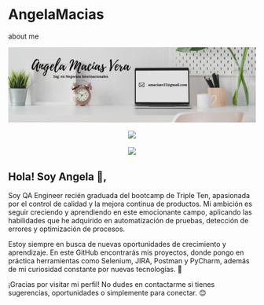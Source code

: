 # AngelaMacias
about me


![](https://github.com/Tornasolholo/AngelaMacias/blob/main/Banner%20de%20LinkedIn%20Lugar%20de%20Trabajo%20Ordenado%20(2).png)


<div id="header" align="center">
  
[![](https://img.shields.io/badge/LinkedIn-0077B5?style=for-the-badge&logo=linkedin&logoColor=white)](https://www.linkedin.com/in/angela-macias-170519117/)

![](https://komarev.com/ghpvc/?username=Tornasolholo&color=blueviolet&style=flat-square)
  
</div>


## Hola! Soy Angela 👋,

Soy QA Engineer recién graduada del bootcamp de Triple Ten, apasionada por el control de calidad y la mejora continua de productos. Mi ambición es seguir creciendo y aprendiendo en este emocionante campo, aplicando las habilidades que he adquirido en automatización de pruebas, detección de errores y optimización de procesos.

Estoy siempre en busca de nuevas oportunidades de crecimiento y aprendizaje. En este GitHub encontrarás mis proyectos, donde pongo en práctica herramientas como Selenium, JIRA, Postman y PyCharm, además de mi curiosidad constante por nuevas tecnologías. 🚀

¡Gracias por visitar mi perfil! No dudes en contactarme si tienes sugerencias, oportunidades o simplemente para conectar. 😊

